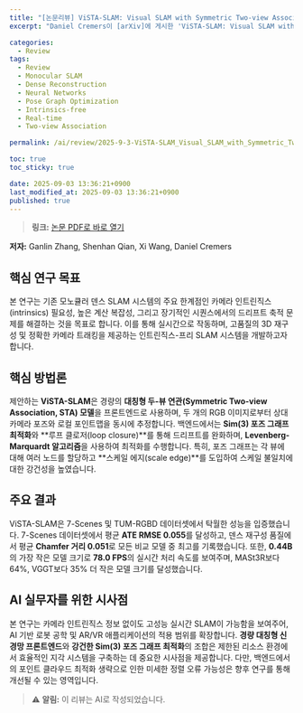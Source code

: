 ```yaml
---
title: "[논문리뷰] ViSTA-SLAM: Visual SLAM with Symmetric Two-view Association"
excerpt: "Daniel Cremers이 [arXiv]에 게시한 'ViSTA-SLAM: Visual SLAM with Symmetric Two-view Association' 논문에 대한 자세한 리뷰입니다."

categories:
  - Review
tags:
  - Review
  - Monocular SLAM
  - Dense Reconstruction
  - Neural Networks
  - Pose Graph Optimization
  - Intrinsics-free
  - Real-time
  - Two-view Association

permalink: /ai/review/2025-9-3-ViSTA-SLAM_Visual_SLAM_with_Symmetric_Two-view_Association/

toc: true
toc_sticky: true

date: 2025-09-03 13:36:21+0900
last_modified_at: 2025-09-03 13:36:21+0900
published: true
---
```

> **링크:** [논문 PDF로 바로 열기](https://arxiv.org/abs/2509.01584)

**저자:** Ganlin Zhang, Shenhan Qian, Xi Wang, Daniel Cremers



## 핵심 연구 목표
본 연구는 기존 모노큘러 덴스 SLAM 시스템의 주요 한계점인 카메라 인트린직스(intrinsics) 필요성, 높은 계산 복잡성, 그리고 장기적인 시퀀스에서의 드리프트 축적 문제를 해결하는 것을 목표로 합니다. 이를 통해 실시간으로 작동하며, 고품질의 3D 재구성 및 정확한 카메라 트래킹을 제공하는 인트린직스-프리 SLAM 시스템을 개발하고자 합니다.

## 핵심 방법론
제안하는 **ViSTA-SLAM**은 경량의 **대칭형 두-뷰 연관(Symmetric Two-view Association, STA) 모델**을 프론트엔드로 사용하며, 두 개의 RGB 이미지로부터 상대 카메라 포즈와 로컬 포인트맵을 동시에 추정합니다. 백엔드에서는 **Sim(3) 포즈 그래프 최적화**와 **루프 클로저(loop closure)**를 통해 드리프트를 완화하며, **Levenberg-Marquardt 알고리즘**을 사용하여 최적화를 수행합니다. 특히, 포즈 그래프는 각 뷰에 대해 여러 노드를 할당하고 **스케일 에지(scale edge)**를 도입하여 스케일 불일치에 대한 강건성을 높였습니다.

## 주요 결과
ViSTA-SLAM은 7-Scenes 및 TUM-RGBD 데이터셋에서 탁월한 성능을 입증했습니다. 7-Scenes 데이터셋에서 평균 **ATE RMSE 0.055**를 달성하고, 덴스 재구성 품질에서 평균 **Chamfer 거리 0.051**로 모든 비교 모델 중 최고를 기록했습니다. 또한, **0.44B**의 가장 작은 모델 크기로 **78.0 FPS**의 실시간 처리 속도를 보여주며, MASt3R보다 64%, VGGT보다 35% 더 작은 모델 크기를 달성했습니다.

## AI 실무자를 위한 시사점
본 연구는 카메라 인트린직스 정보 없이도 고성능 실시간 SLAM이 가능함을 보여주어, AI 기반 로봇 공학 및 AR/VR 애플리케이션의 적용 범위를 확장합니다. **경량 대칭형 신경망 프론트엔드**와 **강건한 Sim(3) 포즈 그래프 최적화**의 조합은 제한된 리소스 환경에서 효율적인 지각 시스템을 구축하는 데 중요한 시사점을 제공합니다. 다만, 백엔드에서의 포인트 클라우드 최적화 생략으로 인한 미세한 정렬 오류 가능성은 향후 연구를 통해 개선될 수 있는 영역입니다.

> ⚠️ **알림:** 이 리뷰는 AI로 작성되었습니다.